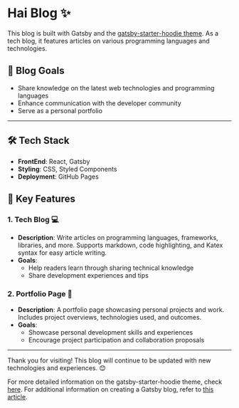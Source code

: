 # Hai Blog :sparkles:

This blog is built with Gatsby and the [gatsby-starter-hoodie theme](https://devhudi.github.io/gatsby-starter-hoodie/about-hoodie-kr/). As a tech blog, it features articles on various programming languages and technologies.

## 🎯 Blog Goals

- Share knowledge on the latest web technologies and programming languages
- Enhance communication with the developer community
- Serve as a personal portfolio

---

## 🛠 Tech Stack

- **FrontEnd**: React, Gatsby
- **Styling**: CSS, Styled Components
- **Deployment**: GitHub Pages

## 📂 Key Features

### 1. Tech Blog :computer:

- **Description**: Write articles on programming languages, frameworks, libraries, and more. Supports markdown, code highlighting, and Katex syntax for easy article writing.
- **Goals**:
  - Help readers learn through sharing technical knowledge
  - Share development experiences and tips

### 2. Portfolio Page :briefcase:

- **Description**: A portfolio page showcasing personal projects and work. Includes project overviews, technologies used, and outcomes.
- **Goals**:
  - Showcase personal development skills and experiences
  - Encourage project participation and collaboration proposals

---

Thank you for visiting! This blog will continue to be updated with new technologies and experiences. 😊

For more detailed information on the gatsby-starter-hoodie theme, check [here](https://devhudi.github.io/gatsby-starter-hoodie/about-hoodie-kr/). For additional information on creating a Gatsby blog, refer to [this article](https://dwon-lee.tistory.com/6).
